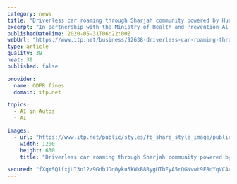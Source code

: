 ```yaml
---
category: news
title: "Driverless car roaming through Sharjah community powered by Huawei tech"
excerpt: "In partnership with the Ministry of Health and Prevention Al Zahia deployed a fully operational driverless car in Sharjah to support the health and wellbeing of residents"
publishedDateTime: 2020-05-31T06:22:00Z
webUrl: "https://www.itp.net/business/92638-driverless-car-roaming-through-sharjah-community-powered-by-huawei-tech"
type: article
quality: 39
heat: 39
published: false

provider:
  name: GDPR fines
  domain: itp.net

topics:
  - AI in Autos
  - AI

images:
  - url: "https://www.itp.net/public/styles/fb_share_style_image/public/images/2020/05/28/AI-Moblity-Service-car-(3).JPG?itok=pLmIHi96"
    width: 1200
    height: 630
    title: "Driverless car roaming through Sharjah community powered by Huawei tech"

secured: "fXqYSQ1fxjUI3o12z9GdbJDq0yku5kWkB8RygUTbFyA5rQGNvwt9E8qYqVCArc4ybBmLgM/jS0swgJtIZdbT+QYSfe8flubpKnUBJLI349FjjaOUnZcdxJIETE68IYmgu9qs2suyeIQDPVSf8+Sq5Lui87qmrHsekrEgD3PM365qdtITnv2OG/RoGLYIF6v2HjOE/c9s/gaeuOG1QIYHKqhIMHU5CPu0JSFQxk3tFOoy1aXaUWCM4pFsZQiVqWhlt8RmSvgMgiksoEheu25GWWt4hgJwCRli2V2e3FmRE69GjG+siSA7x/eooU7/45v3;JbPg4fS9cHulAeL91pkW0Q=="
---
```



